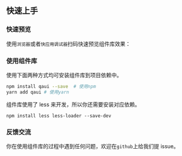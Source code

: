 ## 快速上手

### 快速预览

使用`浏览器`或者`快应用调试器`扫码快速预览组件库效果：

### 使用组件库

使用下面两种方式均可安装组件库到项目依赖中。

```sh
npm install qaui --save  # 使用npm
yarn add qaui # 使用yarn
```

组件库使用了 less 来开发，所以你还需要安装对应依赖。

```shell script
npm install less less-loader --save-dev
```

### 反馈交流

你在使用组件库的过程中遇到任何问题，欢迎在`github`上给我们提 issue。

